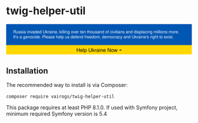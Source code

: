 # twig-helper-util

[![Stand With Ukraine](https://raw.githubusercontent.com/vshymanskyy/StandWithUkraine/main/banner2-direct.svg)](https://vshymanskyy.github.io/StandWithUkraine)

Installation
------------

The recommended way to install is via Composer:

```
composer require vairogs/twig-helper-util
```

This package requires at least PHP 8.1.0. If used with Symfony project, minimum required Symfony version is 5.4
